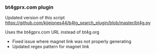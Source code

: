 ### bt4gprx.com plugin

Updated version of this script https://github.com/kjjejones44/b4tg_search_plugin/blob/master/bt4g.py

Uses the bt4gprx.com URL instead of bt4g.org
- Fixed issue where magnet link was not properly generating
- Updated regex pattern for magnet link
